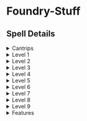 # Foundry-Stuff

## Spell Details
<details>
  <summary>Cantrips</summary>
  
  <details>
    <summary>Eldritch Blast</summary>
    <img src="Spell Detail Images/Eldritch-Blast.png" width="50%" />
    
  </details>
  
</details>
<details>
  <summary>Level 1</summary>
  
  <details>
    <summary>Magic Missiles</summary>
    <img src="Spell Detail Images/Magic-Missiles.png" width="50%" />
    
  </details>
  
</details>
<details>
  <summary>Level 2</summary>
  
  <details>
    <summary>Scorching Ray</summary>
    <img src="Spell Detail Images/Scorching-Ray.png" width="50%" />
    
  </details>
  
</details>
<details>
  <summary>Level 3</summary>

</details>
<details>
  <summary>Level 4</summary>

</details>
<details>
  <summary>Level 5</summary>

</details>
<details>
  <summary>Level 6</summary>

</details>
<details>
  <summary>Level 7</summary>

</details>
<details>
  <summary>Level 8</summary>
  
</details>
<details>
  <summary>Level 9</summary>

</details>
<details>
  <summary>Features</summary>
  
  <details>
    <summary>Starry Form</summary>
    <img src="Spell Detail Images/Starry-Form.png" width="50%" />
    
  </details>
  
</details>
